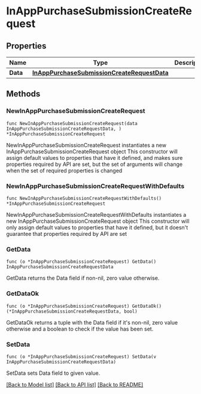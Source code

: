 # InAppPurchaseSubmissionCreateRequest

## Properties

Name | Type | Description | Notes
------------ | ------------- | ------------- | -------------
**Data** | [**InAppPurchaseSubmissionCreateRequestData**](InAppPurchaseSubmissionCreateRequestData.md) |  | 

## Methods

### NewInAppPurchaseSubmissionCreateRequest

`func NewInAppPurchaseSubmissionCreateRequest(data InAppPurchaseSubmissionCreateRequestData, ) *InAppPurchaseSubmissionCreateRequest`

NewInAppPurchaseSubmissionCreateRequest instantiates a new InAppPurchaseSubmissionCreateRequest object
This constructor will assign default values to properties that have it defined,
and makes sure properties required by API are set, but the set of arguments
will change when the set of required properties is changed

### NewInAppPurchaseSubmissionCreateRequestWithDefaults

`func NewInAppPurchaseSubmissionCreateRequestWithDefaults() *InAppPurchaseSubmissionCreateRequest`

NewInAppPurchaseSubmissionCreateRequestWithDefaults instantiates a new InAppPurchaseSubmissionCreateRequest object
This constructor will only assign default values to properties that have it defined,
but it doesn't guarantee that properties required by API are set

### GetData

`func (o *InAppPurchaseSubmissionCreateRequest) GetData() InAppPurchaseSubmissionCreateRequestData`

GetData returns the Data field if non-nil, zero value otherwise.

### GetDataOk

`func (o *InAppPurchaseSubmissionCreateRequest) GetDataOk() (*InAppPurchaseSubmissionCreateRequestData, bool)`

GetDataOk returns a tuple with the Data field if it's non-nil, zero value otherwise
and a boolean to check if the value has been set.

### SetData

`func (o *InAppPurchaseSubmissionCreateRequest) SetData(v InAppPurchaseSubmissionCreateRequestData)`

SetData sets Data field to given value.



[[Back to Model list]](../README.md#documentation-for-models) [[Back to API list]](../README.md#documentation-for-api-endpoints) [[Back to README]](../README.md)


